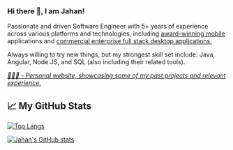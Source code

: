 ### Hi there 👋, I am Jahan!

Passionate and driven Software Engineer with 5+ years of experience across various platforms and technologies, including [award-winning mobile](https://apps.apple.com/gb/app/hour-blocks-day-planner/id1456275153#?platform=iphone) applications and [commercial enterprise full stack desktop applications.](https://www.disclosureservices.com/)

Always willing to try new things, but my strongest skill set include: Java, Angular, Node.JS, and SQL (also including their related tools).

_[🧑🏾‍💻 - Personal website, showcasing some of my past projects and relevant experience.](https://jahanu.github.io)_


## &#x1f4c8; My GitHub Stats
[![Top Langs](https://github-readme-stats.vercel.app/api/top-langs/?username=jahanu&hide=html,css&theme=default&langs_count=5&layout=compact)](https://github.com/anuraghazra/github-readme-stats)

[![Jahan's GitHub stats](https://github-readme-stats.vercel.app/api?username=Jahanu&hide=contribs&theme=default&count_private=true&show_icons=true)](https://github.com/anuraghazra/github-readme-stats)


<!--
**JahanU/jahanu** is a ✨ _special_ ✨ repository because its `README.md` (this file) appears on your GitHub profile.
-->
